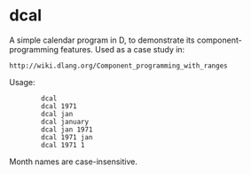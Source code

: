 dcal
====

A simple calendar program in D, to demonstrate its component-programming
features. Used as a case study in:

	http://wiki.dlang.org/Component_programming_with_ranges

Usage:

````
        dcal
        dcal 1971
        dcal jan
        dcal january
        dcal jan 1971
        dcal 1971 jan
        dcal 1971 1
````

Month names are case-insensitive.

